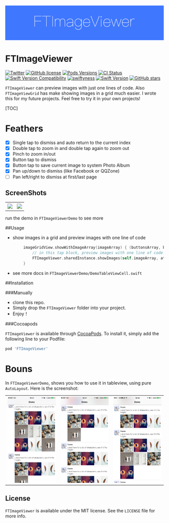 ![FTImageViewer](https://raw.githubusercontent.com/liufengting/FTResourceRepo/master/Resource/FTImageViewer/FTImageViewer.jpg)

# FTImageViewer

[![Twitter](https://img.shields.io/badge/twitter-@liufengting-blue.svg?style=flat)](http://twitter.com/liufengting) 
[![GitHub license](https://img.shields.io/badge/license-MIT-blue.svg)](https://raw.githubusercontent.com/liufengting/FTImageViewer/master/LICENSE)
[![Pods Versions](https://img.shields.io/cocoapods/v/FTImageViewer.svg?style=flat)](http://cocoapods.org/pods/FTImageViewer)
[![CI Status](http://img.shields.io/travis/liufengting/FTImageViewer.svg?style=flat)](https://travis-ci.org/liufengting/FTImageViewer)
[![Swift Version Compatibility](https://img.shields.io/badge/swift3-compatible-4BC51D.svg?style=flat-square)](https://developer.apple.com/swift)
[![swiftyness](https://img.shields.io/badge/pure-swift-ff3f26.svg?style=flat)](https://swift.org/)
[![Swift Version](https://img.shields.io/badge/Swift-3.0-orange.svg?style=flat)](https://swift.org)
[![GitHub stars](https://img.shields.io/github/stars/liufengting/FTImageViewer.svg)](https://github.com/liufengting/FTImageViewer/stargazers)


`FTImageViewer` can preview images with just one lines of code. Also `FTImageViewGrid` has make showing images in a grid much easier. I wrote this for my future projects. Feel free to try it in your own projects!

[TOC]


# Feathers

- [x] Single tap to dismiss and auto return to the current index
- [x] Double tap to zoom in and double tap again to zoom out
- [x] Pinch to zoom in/out
- [x] Button tap to dismiss
- [x] Button tap to save current image to system Photo Album
- [x] Pan up/down to dismiss (like Facebook or QQZone)
- [ ] Pan left/right to dismiss at first/last page

## ScreenShots

<table>
  <tr>
    <th><img src="https://raw.githubusercontent.com/liufengting/FTResourceRepo/master/Resource/FTImageViewer/demo1.gif" width="300"/></th>
    <th><img src="https://raw.githubusercontent.com/liufengting/FTResourceRepo/master/Resource/FTImageViewer/demo2.gif" width="300"/></th>
  </tr>
</table>

run the demo in `FTImageViewerDemo` to see more

##Usage

* show images in  a grid and preview images with one line of code 

```swift
        imageGridView.showWithImageArray(imageArray) { (buttonsArray, buttonIndex) in
            // in this tap block, preview images with one line of code
            FTImageViewer.sharedInstance.showImages(self.imageArray, atIndex: buttonIndex, fromSenderArray: buttonsArray)
        }
```
* see more docs in `FTImageViewerDemo/DemoTableViewCell.swift` 

##Installation

###Manually

* clone this repo.
* Simply drop the `FTImageViewer` folder into your project.
* Enjoy！ 

###Cocoapods

`FTImageViewer` is available through [CocoaPods](http://cocoapods.org). To install it, simply add the following line to your Podfile:

```ruby
pod 'FTImageViewer'
```

# Bouns

In `FTImageViewerDemo`, shows you how to use it in tableview, using pure `AutoLayout`. Here is the screenshot:

<table>
  <tr>
    <th><img src="https://raw.githubusercontent.com/liufengting/FTResourceRepo/master/Resource/FTImageViewer/autolayout1.PNG" width="250"/></th>
    <th><img src="https://raw.githubusercontent.com/liufengting/FTResourceRepo/master/Resource/FTImageViewer/autolayout2.PNG" width="250"/></th>
    <th><img src="https://raw.githubusercontent.com/liufengting/FTResourceRepo/master/Resource/FTImageViewer/autolayout3.PNG" width="250"/></th>
  </tr>
</table>

## License

`FTImageViewer` is available under the MIT license. See the `LICENSE` file for more info.

